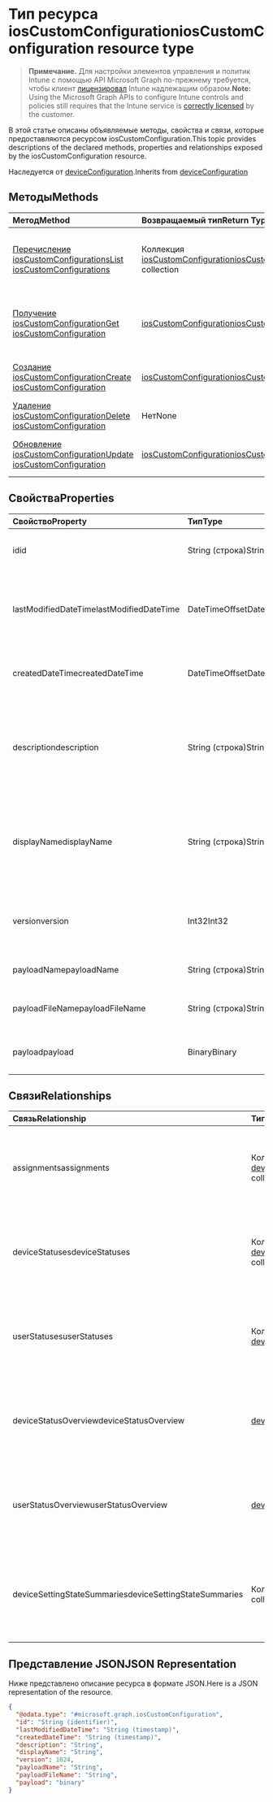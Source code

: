 # <a name="ioscustomconfiguration-resource-type"></a><span data-ttu-id="8ca8a-101">Тип ресурса iosCustomConfiguration</span><span class="sxs-lookup"><span data-stu-id="8ca8a-101">iosCustomConfiguration resource type</span></span>

> <span data-ttu-id="8ca8a-102">**Примечание.** Для настройки элементов управления и политик Intune с помощью API Microsoft Graph по-прежнему требуется, чтобы клиент [лицензировал](https://go.microsoft.com/fwlink/?linkid=839381) Intune надлежащим образом.</span><span class="sxs-lookup"><span data-stu-id="8ca8a-102">**Note:** Using the Microsoft Graph APIs to configure Intune controls and policies still requires that the Intune service is [correctly licensed](https://go.microsoft.com/fwlink/?linkid=839381) by the customer.</span></span>

<span data-ttu-id="8ca8a-103">В этой статье описаны объявляемые методы, свойства и связи, которые предоставляются ресурсом iosCustomConfiguration.</span><span class="sxs-lookup"><span data-stu-id="8ca8a-103">This topic provides descriptions of the declared methods, properties and relationships exposed by the iosCustomConfiguration resource.</span></span>

<span data-ttu-id="8ca8a-104">Наследуется от [deviceConfiguration](../resources/intune_deviceconfig_deviceconfiguration.md).</span><span class="sxs-lookup"><span data-stu-id="8ca8a-104">Inherits from [deviceConfiguration](../resources/intune_deviceconfig_deviceconfiguration.md)</span></span>

## <a name="methods"></a><span data-ttu-id="8ca8a-105">Методы</span><span class="sxs-lookup"><span data-stu-id="8ca8a-105">Methods</span></span>
|<span data-ttu-id="8ca8a-106">Метод</span><span class="sxs-lookup"><span data-stu-id="8ca8a-106">Method</span></span>|<span data-ttu-id="8ca8a-107">Возвращаемый тип</span><span class="sxs-lookup"><span data-stu-id="8ca8a-107">Return Type</span></span>|<span data-ttu-id="8ca8a-108">Описание</span><span class="sxs-lookup"><span data-stu-id="8ca8a-108">Description</span></span>|
|:---|:---|:---|
|[<span data-ttu-id="8ca8a-109">Перечисление iosCustomConfigurations</span><span class="sxs-lookup"><span data-stu-id="8ca8a-109">List iosCustomConfigurations</span></span>](../api/intune_deviceconfig_ioscustomconfiguration_list.md)|<span data-ttu-id="8ca8a-110">Коллекция [iosCustomConfiguration](../resources/intune_deviceconfig_ioscustomconfiguration.md)</span><span class="sxs-lookup"><span data-stu-id="8ca8a-110">[iosCustomConfiguration](../resources/intune_deviceconfig_ioscustomconfiguration.md) collection</span></span>|<span data-ttu-id="8ca8a-111">Список свойств и связей объектов [iosCustomConfiguration](../resources/intune_deviceconfig_ioscustomconfiguration.md).</span><span class="sxs-lookup"><span data-stu-id="8ca8a-111">List properties and relationships of the [iosCustomConfiguration](../resources/intune_deviceconfig_ioscustomconfiguration.md) objects.</span></span>|
|[<span data-ttu-id="8ca8a-112">Получение iosCustomConfiguration</span><span class="sxs-lookup"><span data-stu-id="8ca8a-112">Get iosCustomConfiguration</span></span>](../api/intune_deviceconfig_ioscustomconfiguration_get.md)|[<span data-ttu-id="8ca8a-113">iosCustomConfiguration</span><span class="sxs-lookup"><span data-stu-id="8ca8a-113">iosCustomConfiguration</span></span>](../resources/intune_deviceconfig_ioscustomconfiguration.md)|<span data-ttu-id="8ca8a-114">Считывание свойств и связей объекта [iosCustomConfiguration](../resources/intune_deviceconfig_ioscustomconfiguration.md).</span><span class="sxs-lookup"><span data-stu-id="8ca8a-114">Read properties and relationships of the [iosCustomConfiguration](../resources/intune_deviceconfig_ioscustomconfiguration.md) object.</span></span>|
|[<span data-ttu-id="8ca8a-115">Создание iosCustomConfiguration</span><span class="sxs-lookup"><span data-stu-id="8ca8a-115">Create iosCustomConfiguration</span></span>](../api/intune_deviceconfig_ioscustomconfiguration_create.md)|[<span data-ttu-id="8ca8a-116">iosCustomConfiguration</span><span class="sxs-lookup"><span data-stu-id="8ca8a-116">iosCustomConfiguration</span></span>](../resources/intune_deviceconfig_ioscustomconfiguration.md)|<span data-ttu-id="8ca8a-117">Создание объекта [iosCustomConfiguration](../resources/intune_deviceconfig_ioscustomconfiguration.md).</span><span class="sxs-lookup"><span data-stu-id="8ca8a-117">Create a new [iosCustomConfiguration](../resources/intune_deviceconfig_ioscustomconfiguration.md) object.</span></span>|
|[<span data-ttu-id="8ca8a-118">Удаление iosCustomConfiguration</span><span class="sxs-lookup"><span data-stu-id="8ca8a-118">Delete iosCustomConfiguration</span></span>](../api/intune_deviceconfig_ioscustomconfiguration_delete.md)|<span data-ttu-id="8ca8a-119">Нет</span><span class="sxs-lookup"><span data-stu-id="8ca8a-119">None</span></span>|<span data-ttu-id="8ca8a-120">Удаление экземпляра [iosCustomConfiguration](../resources/intune_deviceconfig_ioscustomconfiguration.md).</span><span class="sxs-lookup"><span data-stu-id="8ca8a-120">Deletes a [iosCustomConfiguration](../resources/intune_deviceconfig_ioscustomconfiguration.md).</span></span>|
|[<span data-ttu-id="8ca8a-121">Обновление iosCustomConfiguration</span><span class="sxs-lookup"><span data-stu-id="8ca8a-121">Update iosCustomConfiguration</span></span>](../api/intune_deviceconfig_ioscustomconfiguration_update.md)|[<span data-ttu-id="8ca8a-122">iosCustomConfiguration</span><span class="sxs-lookup"><span data-stu-id="8ca8a-122">iosCustomConfiguration</span></span>](../resources/intune_deviceconfig_ioscustomconfiguration.md)|<span data-ttu-id="8ca8a-123">Обновление свойств объекта [iosCustomConfiguration](../resources/intune_deviceconfig_ioscustomconfiguration.md).</span><span class="sxs-lookup"><span data-stu-id="8ca8a-123">Update the properties of a [iosCustomConfiguration](../resources/intune_deviceconfig_ioscustomconfiguration.md) object.</span></span>|

## <a name="properties"></a><span data-ttu-id="8ca8a-124">Свойства</span><span class="sxs-lookup"><span data-stu-id="8ca8a-124">Properties</span></span>
|<span data-ttu-id="8ca8a-125">Свойство</span><span class="sxs-lookup"><span data-stu-id="8ca8a-125">Property</span></span>|<span data-ttu-id="8ca8a-126">Тип</span><span class="sxs-lookup"><span data-stu-id="8ca8a-126">Type</span></span>|<span data-ttu-id="8ca8a-127">Описание</span><span class="sxs-lookup"><span data-stu-id="8ca8a-127">Description</span></span>|
|:---|:---|:---|
|<span data-ttu-id="8ca8a-128">id</span><span class="sxs-lookup"><span data-stu-id="8ca8a-128">id</span></span>|<span data-ttu-id="8ca8a-129">String (строка)</span><span class="sxs-lookup"><span data-stu-id="8ca8a-129">String</span></span>|<span data-ttu-id="8ca8a-130">Ключ объекта.</span><span class="sxs-lookup"><span data-stu-id="8ca8a-130">Key of the entity.</span></span> <span data-ttu-id="8ca8a-131">Наследуется от [deviceConfiguration](../resources/intune_deviceconfig_deviceconfiguration.md).</span><span class="sxs-lookup"><span data-stu-id="8ca8a-131">Inherited from [deviceConfiguration](../resources/intune_deviceconfig_deviceconfiguration.md)</span></span>|
|<span data-ttu-id="8ca8a-132">lastModifiedDateTime</span><span class="sxs-lookup"><span data-stu-id="8ca8a-132">lastModifiedDateTime</span></span>|<span data-ttu-id="8ca8a-133">DateTimeOffset</span><span class="sxs-lookup"><span data-stu-id="8ca8a-133">DateTimeOffset</span></span>|<span data-ttu-id="8ca8a-134">Дата и время последнего изменения объекта.</span><span class="sxs-lookup"><span data-stu-id="8ca8a-134">DateTime the object was last modified.</span></span> <span data-ttu-id="8ca8a-135">Наследуется от [deviceConfiguration](../resources/intune_deviceconfig_deviceconfiguration.md).</span><span class="sxs-lookup"><span data-stu-id="8ca8a-135">Inherited from [deviceConfiguration](../resources/intune_deviceconfig_deviceconfiguration.md)</span></span>|
|<span data-ttu-id="8ca8a-136">createdDateTime</span><span class="sxs-lookup"><span data-stu-id="8ca8a-136">createdDateTime</span></span>|<span data-ttu-id="8ca8a-137">DateTimeOffset</span><span class="sxs-lookup"><span data-stu-id="8ca8a-137">DateTimeOffset</span></span>|<span data-ttu-id="8ca8a-138">Дата и время создания объекта.</span><span class="sxs-lookup"><span data-stu-id="8ca8a-138">DateTime the object was created.</span></span> <span data-ttu-id="8ca8a-139">Наследуется от [deviceConfiguration](../resources/intune_deviceconfig_deviceconfiguration.md).</span><span class="sxs-lookup"><span data-stu-id="8ca8a-139">Inherited from [deviceConfiguration](../resources/intune_deviceconfig_deviceconfiguration.md)</span></span>|
|<span data-ttu-id="8ca8a-140">description</span><span class="sxs-lookup"><span data-stu-id="8ca8a-140">description</span></span>|<span data-ttu-id="8ca8a-141">String (строка)</span><span class="sxs-lookup"><span data-stu-id="8ca8a-141">String</span></span>|<span data-ttu-id="8ca8a-142">Указанное администратором описание конфигурации устройства.</span><span class="sxs-lookup"><span data-stu-id="8ca8a-142">Admin provided description of the Device Configuration.</span></span> <span data-ttu-id="8ca8a-143">Наследуется от [deviceConfiguration](../resources/intune_deviceconfig_deviceconfiguration.md).</span><span class="sxs-lookup"><span data-stu-id="8ca8a-143">Inherited from [deviceConfiguration](../resources/intune_deviceconfig_deviceconfiguration.md)</span></span>|
|<span data-ttu-id="8ca8a-144">displayName</span><span class="sxs-lookup"><span data-stu-id="8ca8a-144">displayName</span></span>|<span data-ttu-id="8ca8a-145">String (строка)</span><span class="sxs-lookup"><span data-stu-id="8ca8a-145">String</span></span>|<span data-ttu-id="8ca8a-146">Указанное администратором имя конфигурации устройства.</span><span class="sxs-lookup"><span data-stu-id="8ca8a-146">Admin provided name of the device configuration.</span></span> <span data-ttu-id="8ca8a-147">Наследуется от [deviceConfiguration](../resources/intune_deviceconfig_deviceconfiguration.md).</span><span class="sxs-lookup"><span data-stu-id="8ca8a-147">Inherited from [deviceConfiguration](../resources/intune_deviceconfig_deviceconfiguration.md)</span></span>|
|<span data-ttu-id="8ca8a-148">version</span><span class="sxs-lookup"><span data-stu-id="8ca8a-148">version</span></span>|<span data-ttu-id="8ca8a-149">Int32</span><span class="sxs-lookup"><span data-stu-id="8ca8a-149">Int32</span></span>|<span data-ttu-id="8ca8a-150">Версия конфигурации устройства.</span><span class="sxs-lookup"><span data-stu-id="8ca8a-150">Version of the device configuration.</span></span> <span data-ttu-id="8ca8a-151">Наследуется от [deviceConfiguration](../resources/intune_deviceconfig_deviceconfiguration.md).</span><span class="sxs-lookup"><span data-stu-id="8ca8a-151">Inherited from [deviceConfiguration](../resources/intune_deviceconfig_deviceconfiguration.md)</span></span>|
|<span data-ttu-id="8ca8a-152">payloadName</span><span class="sxs-lookup"><span data-stu-id="8ca8a-152">payloadName</span></span>|<span data-ttu-id="8ca8a-153">String (строка)</span><span class="sxs-lookup"><span data-stu-id="8ca8a-153">String</span></span>|<span data-ttu-id="8ca8a-154">Имя, которое видит пользователь.</span><span class="sxs-lookup"><span data-stu-id="8ca8a-154">Name that is displayed to the user.</span></span>|
|<span data-ttu-id="8ca8a-155">payloadFileName</span><span class="sxs-lookup"><span data-stu-id="8ca8a-155">payloadFileName</span></span>|<span data-ttu-id="8ca8a-156">String (строка)</span><span class="sxs-lookup"><span data-stu-id="8ca8a-156">String</span></span>|<span data-ttu-id="8ca8a-157">Имя файла полезных данных (\*.mobileconfig</span><span class="sxs-lookup"><span data-stu-id="8ca8a-157">Payload file name (\*.mobileconfig</span></span> | <span data-ttu-id="8ca8a-158">\*.xml).</span><span class="sxs-lookup"><span data-stu-id="8ca8a-158">\*.xml).</span></span>|
|<span data-ttu-id="8ca8a-159">payload</span><span class="sxs-lookup"><span data-stu-id="8ca8a-159">payload</span></span>|<span data-ttu-id="8ca8a-160">Binary</span><span class="sxs-lookup"><span data-stu-id="8ca8a-160">Binary</span></span>|<span data-ttu-id="8ca8a-161">Полезные данные</span><span class="sxs-lookup"><span data-stu-id="8ca8a-161">Payload.</span></span> <span data-ttu-id="8ca8a-162">(массив байтов в кодировке UTF8).</span><span class="sxs-lookup"><span data-stu-id="8ca8a-162">(UTF8 encoded byte array)</span></span>|

## <a name="relationships"></a><span data-ttu-id="8ca8a-163">Связи</span><span class="sxs-lookup"><span data-stu-id="8ca8a-163">Relationships</span></span>
|<span data-ttu-id="8ca8a-164">Связь</span><span class="sxs-lookup"><span data-stu-id="8ca8a-164">Relationship</span></span>|<span data-ttu-id="8ca8a-165">Тип</span><span class="sxs-lookup"><span data-stu-id="8ca8a-165">Type</span></span>|<span data-ttu-id="8ca8a-166">Описание</span><span class="sxs-lookup"><span data-stu-id="8ca8a-166">Description</span></span>|
|:---|:---|:---|
|<span data-ttu-id="8ca8a-167">assignments</span><span class="sxs-lookup"><span data-stu-id="8ca8a-167">assignments</span></span>|<span data-ttu-id="8ca8a-168">Коллекция [deviceConfigurationAssignment](../resources/intune_deviceconfig_deviceconfigurationassignment.md)</span><span class="sxs-lookup"><span data-stu-id="8ca8a-168">[deviceConfigurationAssignment](../resources/intune_deviceconfig_deviceconfigurationassignment.md) collection</span></span>|<span data-ttu-id="8ca8a-169">Список назначений для профиля конфигурации устройства.</span><span class="sxs-lookup"><span data-stu-id="8ca8a-169">The list of assignments for the device configuration profile.</span></span> <span data-ttu-id="8ca8a-170">Наследуется от [deviceConfiguration](../resources/intune_deviceconfig_deviceconfiguration.md).</span><span class="sxs-lookup"><span data-stu-id="8ca8a-170">Inherited from [deviceConfiguration](../resources/intune_deviceconfig_deviceconfiguration.md)</span></span>|
|<span data-ttu-id="8ca8a-171">deviceStatuses</span><span class="sxs-lookup"><span data-stu-id="8ca8a-171">deviceStatuses</span></span>|<span data-ttu-id="8ca8a-172">Коллекция [deviceConfigurationDeviceStatus](../resources/intune_deviceconfig_deviceconfigurationdevicestatus.md)</span><span class="sxs-lookup"><span data-stu-id="8ca8a-172">[deviceConfigurationDeviceStatus](../resources/intune_deviceconfig_deviceconfigurationdevicestatus.md) collection</span></span>|<span data-ttu-id="8ca8a-173">Состояние установки конфигурации для каждого устройства.</span><span class="sxs-lookup"><span data-stu-id="8ca8a-173">Device configuration installation status by device.</span></span> <span data-ttu-id="8ca8a-174">Наследуется от [deviceConfiguration](../resources/intune_deviceconfig_deviceconfiguration.md).</span><span class="sxs-lookup"><span data-stu-id="8ca8a-174">Inherited from [deviceConfiguration](../resources/intune_deviceconfig_deviceconfiguration.md)</span></span>|
|<span data-ttu-id="8ca8a-175">userStatuses</span><span class="sxs-lookup"><span data-stu-id="8ca8a-175">userStatuses</span></span>|<span data-ttu-id="8ca8a-176">Коллекция [deviceConfigurationUserStatus](../resources/intune_deviceconfig_deviceconfigurationuserstatus.md)</span><span class="sxs-lookup"><span data-stu-id="8ca8a-176">[deviceConfigurationUserStatus](../resources/intune_deviceconfig_deviceconfigurationuserstatus.md) collection</span></span>|<span data-ttu-id="8ca8a-177">Состояние установки конфигурации устройства пользователем.</span><span class="sxs-lookup"><span data-stu-id="8ca8a-177">Device configuration installation stauts by user.</span></span> <span data-ttu-id="8ca8a-178">Наследуется от [deviceConfiguration](../resources/intune_deviceconfig_deviceconfiguration.md)</span><span class="sxs-lookup"><span data-stu-id="8ca8a-178">Inherited from [deviceConfiguration](../resources/intune_deviceconfig_deviceconfiguration.md)</span></span>|
|<span data-ttu-id="8ca8a-179">deviceStatusOverview</span><span class="sxs-lookup"><span data-stu-id="8ca8a-179">deviceStatusOverview</span></span>|[<span data-ttu-id="8ca8a-180">deviceConfigurationDeviceOverview</span><span class="sxs-lookup"><span data-stu-id="8ca8a-180">deviceConfigurationDeviceOverview</span></span>](../resources/intune_deviceconfig_deviceconfigurationdeviceoverview.md)|<span data-ttu-id="8ca8a-181">Обзор состояния конфигурации по устройствам. Наследуется от [deviceConfiguration](../resources/intune_deviceconfig_deviceconfiguration.md)</span><span class="sxs-lookup"><span data-stu-id="8ca8a-181">Device Configuration devices status overview Inherited from [deviceConfiguration](../resources/intune_deviceconfig_deviceconfiguration.md)</span></span>|
|<span data-ttu-id="8ca8a-182">userStatusOverview</span><span class="sxs-lookup"><span data-stu-id="8ca8a-182">userStatusOverview</span></span>|[<span data-ttu-id="8ca8a-183">deviceConfigurationUserOverview</span><span class="sxs-lookup"><span data-stu-id="8ca8a-183">deviceConfigurationUserOverview</span></span>](../resources/intune_deviceconfig_deviceconfigurationuseroverview.md)|<span data-ttu-id="8ca8a-184">Обзор состояния конфигурации устройств по пользователям. Наследуется от [deviceConfiguration](../resources/intune_deviceconfig_deviceconfiguration.md)</span><span class="sxs-lookup"><span data-stu-id="8ca8a-184">Device Configuration users status overview Inherited from [deviceConfiguration](../resources/intune_deviceconfig_deviceconfiguration.md)</span></span>|
|<span data-ttu-id="8ca8a-185">deviceSettingStateSummaries</span><span class="sxs-lookup"><span data-stu-id="8ca8a-185">deviceSettingStateSummaries</span></span>|<span data-ttu-id="8ca8a-186">Коллекция [settingStateDeviceSummary](../resources/intune_deviceconfig_settingstatedevicesummary.md)</span><span class="sxs-lookup"><span data-stu-id="8ca8a-186">[settingStateDeviceSummary](../resources/intune_deviceconfig_settingstatedevicesummary.md) collection</span></span>|<span data-ttu-id="8ca8a-187">Обзор состояния параметров конфигурации устройств по пользователям. Наследуется от [deviceConfiguration](../resources/intune_deviceconfig_deviceconfiguration.md)</span><span class="sxs-lookup"><span data-stu-id="8ca8a-187">Device Configuration Setting State Device Summary Inherited from [deviceConfiguration](../resources/intune_deviceconfig_deviceconfiguration.md)</span></span>|

## <a name="json-representation"></a><span data-ttu-id="8ca8a-188">Представление JSON</span><span class="sxs-lookup"><span data-stu-id="8ca8a-188">JSON Representation</span></span>
<span data-ttu-id="8ca8a-189">Ниже представлено описание ресурса в формате JSON.</span><span class="sxs-lookup"><span data-stu-id="8ca8a-189">Here is a JSON representation of the resource.</span></span>
<!--{
  "blockType": "resource",
  "keyProperty": "id",
  "baseType": "microsoft.graph.deviceConfiguration",
  "@odata.type": "microsoft.graph.iosCustomConfiguration"
}-->
``` json
{
  "@odata.type": "#microsoft.graph.iosCustomConfiguration",
  "id": "String (identifier)",
  "lastModifiedDateTime": "String (timestamp)",
  "createdDateTime": "String (timestamp)",
  "description": "String",
  "displayName": "String",
  "version": 1024,
  "payloadName": "String",
  "payloadFileName": "String",
  "payload": "binary"
}
```



